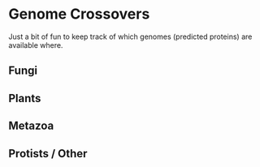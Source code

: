 # Genome Crossovers

Just a bit of fun to keep track of which genomes (predicted proteins) are available where.

## Fungi

## Plants

## Metazoa

## Protists / Other
